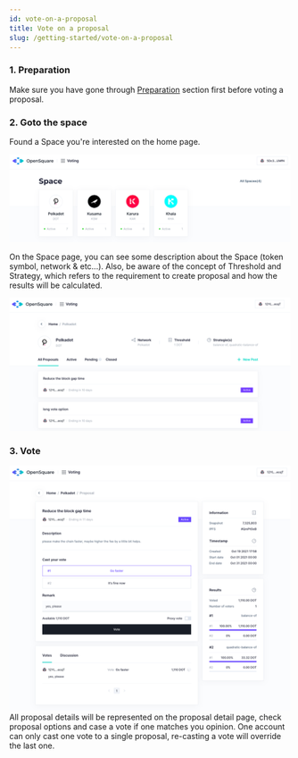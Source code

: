```yaml
---
id: vote-on-a-proposal
title: Vote on a proposal
slug: /getting-started/vote-on-a-proposal
---
```


###  1. Preparation 
Make sure you have gone through [Preparation](preparation) section first before voting a proposal.

### 2. Goto the space 
Found a Space you're interested on the home page.

![App home](../static/figure/voting-space.png)

On the Space page, you can see some description about the Space (token symbol, network & etc...).
Also, be aware of the concept of Threshold and Strategy, which refers to the requirement to create proposal and how the results will be calculated.

![App home](../static/figure/voting-proposals.png)

### 3. Vote
![App home](../static/figure/voting_vote.png)
All proposal details will be represented on the proposal detail page, check proposal options and case a vote if one matches you opinion.
One account can only cast one vote to a single proposal, re-casting a vote will override the last one.  
